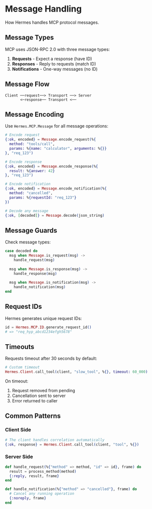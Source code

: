 # Message Handling

How Hermes handles MCP protocol messages.

## Message Types

MCP uses JSON-RPC 2.0 with three message types:

1. **Requests** - Expect a response (have ID)
2. **Responses** - Reply to requests (match ID)
3. **Notifications** - One-way messages (no ID)

## Message Flow

```
Client ──request──> Transport ──> Server
       <─response── Transport <── 
```

## Message Encoding

Use `Hermes.MCP.Message` for all message operations:

```elixir
# Encode request
{:ok, encoded} = Message.encode_request(%{
  method: "tools/call",
  params: %{name: "calculator", arguments: %{}}
}, "req_123")

# Encode response
{:ok, encoded} = Message.encode_response(%{
  result: %{answer: 42}
}, "req_123")

# Encode notification
{:ok, encoded} = Message.encode_notification(%{
  method: "cancelled",
  params: %{requestId: "req_123"}
})

# Decode any message
{:ok, [decoded]} = Message.decode(json_string)
```

## Message Guards

Check message types:

```elixir
case decoded do
  msg when Message.is_request(msg) ->
    handle_request(msg)
  
  msg when Message.is_response(msg) ->
    handle_response(msg)
    
  msg when Message.is_notification(msg) ->
    handle_notification(msg)
end
```

## Request IDs

Hermes generates unique request IDs:

```elixir
id = Hermes.MCP.ID.generate_request_id()
# => "req_hyp_abcd1234efgh5678"
```

## Timeouts

Requests timeout after 30 seconds by default:

```elixir
# Custom timeout
Hermes.Client.call_tool(client, "slow_tool", %{}, timeout: 60_000)
```

On timeout:
1. Request removed from pending
2. Cancellation sent to server
3. Error returned to caller

## Common Patterns

### Client Side

```elixir
# The client handles correlation automatically
{:ok, response} = Hermes.Client.call_tool(client, "tool", %{})
```

### Server Side

```elixir
def handle_request(%{"method" => method, "id" => id}, frame) do
  result = process_method(method)
  {:reply, result, frame}
end

def handle_notification(%{"method" => "cancelled"}, frame) do
  # Cancel any running operation
  {:noreply, frame}
end
```
